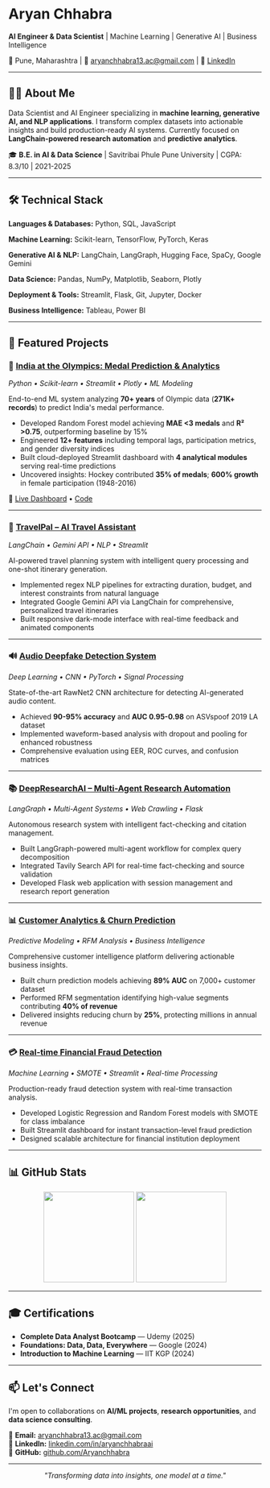# Aryan Chhabra

**AI Engineer & Data Scientist** | Machine Learning | Generative AI | Business Intelligence

📍 Pune, Maharashtra | 📧 aryanchhabra13.ac@gmail.com | 🔗 [LinkedIn](https://www.linkedin.com/in/aryanchhabraai)

---

## 👨‍💻 About Me

Data Scientist and AI Engineer specializing in **machine learning, generative AI, and NLP applications**. I transform complex datasets into actionable insights and build production-ready AI systems. Currently focused on **LangChain-powered research automation** and **predictive analytics**.

🎓 **B.E. in AI & Data Science** | Savitribai Phule Pune University | CGPA: 8.3/10 | 2021-2025

---

## 🛠️ Technical Stack

**Languages & Databases:** Python, SQL, JavaScript

**Machine Learning:** Scikit-learn, TensorFlow, PyTorch, Keras

**Generative AI & NLP:** LangChain, LangGraph, Hugging Face, SpaCy, Google Gemini

**Data Science:** Pandas, NumPy, Matplotlib, Seaborn, Plotly

**Deployment & Tools:** Streamlit, Flask, Git, Jupyter, Docker

**Business Intelligence:** Tableau, Power BI

---

## 🚀 Featured Projects

### 🏅 [India at the Olympics: Medal Prediction & Analytics](https://india-at-the-olympics.streamlit.app/)
*Python • Scikit-learn • Streamlit • Plotly • ML Modeling*

End-to-end ML system analyzing **70+ years** of Olympic data (**271K+ records**) to predict India's medal performance.

- Developed Random Forest model achieving **MAE <3 medals** and **R² >0.75**, outperforming baseline by 15%
- Engineered **12+ features** including temporal lags, participation metrics, and gender diversity indices
- Built cloud-deployed Streamlit dashboard with **4 analytical modules** serving real-time predictions
- Uncovered insights: Hockey contributed **35% of medals**; **600% growth** in female participation (1948-2016)

🔗 [Live Dashboard](https://india-at-the-olympics.streamlit.app/) • [Code](https://github.com/Aryanchhabra/India-at-the-Olympics)

---

### 🧳 [TravelPal – AI Travel Assistant](https://github.com/Aryanchhabra/TravelPal)
*LangChain • Gemini API • NLP • Streamlit*

AI-powered travel planning system with intelligent query processing and one-shot itinerary generation.

- Implemented regex NLP pipelines for extracting duration, budget, and interest constraints from natural language
- Integrated Google Gemini API via LangChain for comprehensive, personalized travel itineraries
- Built responsive dark-mode interface with real-time feedback and animated components

---

### 🔊 [Audio Deepfake Detection System](https://github.com/Aryanchhabra/Audio-Deepfake-Detection)
*Deep Learning • CNN • PyTorch • Signal Processing*

State-of-the-art RawNet2 CNN architecture for detecting AI-generated audio content.

- Achieved **90-95% accuracy** and **AUC 0.95-0.98** on ASVspoof 2019 LA dataset
- Implemented waveform-based analysis with dropout and pooling for enhanced robustness
- Comprehensive evaluation using EER, ROC curves, and confusion matrices

---

### 📚 [DeepResearchAI – Multi-Agent Research Automation](https://github.com/Aryanchhabra/DeepResearchAI)
*LangGraph • Multi-Agent Systems • Web Crawling • Flask*

Autonomous research system with intelligent fact-checking and citation management.

- Built LangGraph-powered multi-agent workflow for complex query decomposition
- Integrated Tavily Search API for real-time fact-checking and source validation
- Developed Flask web application with session management and research report generation

---

### 📊 [Customer Analytics & Churn Prediction](https://github.com/Aryanchhabra/customer-analytics)
*Predictive Modeling • RFM Analysis • Business Intelligence*

Comprehensive customer intelligence platform delivering actionable business insights.

- Built churn prediction models achieving **89% AUC** on 7,000+ customer dataset
- Performed RFM segmentation identifying high-value segments contributing **40% of revenue**
- Delivered insights reducing churn by **25%**, protecting millions in annual revenue

---

### 💳 [Real-time Financial Fraud Detection](https://github.com/Aryanchhabra/credit-card-fraud-detection)
*Machine Learning • SMOTE • Streamlit • Real-time Processing*

Production-ready fraud detection system with real-time transaction analysis.

- Developed Logistic Regression and Random Forest models with SMOTE for class imbalance
- Built Streamlit dashboard for instant transaction-level fraud prediction
- Designed scalable architecture for financial institution deployment

---

## 📊 GitHub Stats

<div align="center">
  <img height="180em" src="https://github-readme-stats.vercel.app/api?username=Aryanchhabra&show_icons=true&theme=react&include_all_commits=true&count_private=true"/>
  <img height="180em" src="https://github-readme-stats.vercel.app/api/top-langs/?username=Aryanchhabra&layout=compact&langs_count=6&theme=react"/>
</div>

---

## 🎓 Certifications

- **Complete Data Analyst Bootcamp** — Udemy (2025)
- **Foundations: Data, Data, Everywhere** — Google (2024)
- **Introduction to Machine Learning** — IIT KGP (2024)

---

## 📫 Let's Connect

I'm open to collaborations on **AI/ML projects**, **research opportunities**, and **data science consulting**.

📧 **Email:** aryanchhabra13.ac@gmail.com  
💼 **LinkedIn:** [linkedin.com/in/aryanchhabraai](https://www.linkedin.com/in/aryanchhabraai)  
🐙 **GitHub:** [github.com/Aryanchhabra](https://github.com/Aryanchhabra)

---

<div align="center">
  <i>"Transforming data into insights, one model at a time."</i>
</div>

